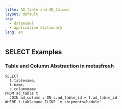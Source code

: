 ```yaml
---
title: AD_Table and AD_Column
layout: default
tag: 
  - datamodel
  - application dictionary
lang: en
---
```


## SELECT Examples

### Table and Column Abstraction in metasfresh

```
SELECT
  t.tablename,
  t.name,
  c.columnname  
FROM ad_table t
  JOIN ad_column c ON c.ad_table_id = t.ad_table_id
WHERE t.tablename ILIKE 'm_shipmentschedule'

```

